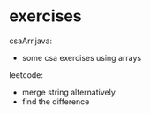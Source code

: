 # exercises

csaArr.java:
- some csa exercises using arrays 

leetcode:
- merge string alternatively
- find the difference
